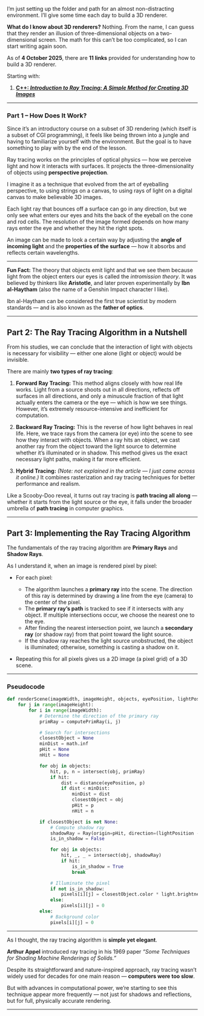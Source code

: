 
I’m just setting up the folder and path for an almost non-distracting environment. I’ll give some time each day to build a 3D renderer.

**What do I know about 3D renderers?**
Nothing. From the name, I can guess that they render an illusion of three-dimensional objects on a two-dimensional screen.
The math for this can’t be too complicated, so I can start writing again soon.

As of **4 October 2025**, there are **11 links** provided for understanding how to build a 3D renderer.

Starting with:

1. [**C++: *Introduction to Ray Tracing: A Simple Method for Creating 3D Images***](https://www.scratchapixel.com/lessons/3d-basic-rendering/introduction-to-ray-tracing/how-does-it-work)

---

### Part 1 – How Does It Work?

Since it’s an introductory course on a subset of 3D rendering (which itself is a subset of CGI programming), it feels like being thrown into a jungle and having to familiarize yourself with the environment.
But the goal is to have something to play with by the end of the lesson.

Ray tracing works on the principles of optical physics — how we perceive light and how it interacts with surfaces.
It projects the three-dimensionality of objects using **perspective projection**.

I imagine it as a technique that evolved from the art of eyeballing perspective, to using strings on a canvas, to using rays of light on a digital canvas to make believable 3D images.

Each light ray that bounces off a surface can go in any direction, but we only see what enters our eyes and hits the back of the eyeball on the cone and rod cells.
The resolution of the image formed depends on how many rays enter the eye and whether they hit the right spots.

An image can be made to look a certain way by adjusting the **angle of incoming light** and the **properties of the surface** — how it absorbs and reflects certain wavelengths.

---

**Fun Fact:**
The theory that objects emit light and that we see them because light from the object enters our eyes is called the *intromission theory*. It was believed by thinkers like **Aristotle**, and later proven experimentally by **Ibn al-Haytham** (also the name of a Genshin Impact character I like).

Ibn al-Haytham can be considered the first true scientist by modern standards — and is also known as the **father of optics**.

---

## Part 2: The Ray Tracing Algorithm in a Nutshell

From his studies, we can conclude that the interaction of light with objects is necessary for visibility — either one alone (light or object) would be invisible.

There are mainly **two types of ray tracing**:

1. **Forward Ray Tracing:**
   This method aligns closely with how real life works. Light from a source shoots out in all directions, reflects off surfaces in all directions, and only a minuscule fraction of that light actually enters the camera or the eye — which is how we see things.
   However, it’s extremely resource-intensive and inefficient for computation.

2. **Backward Ray Tracing:**
   This is the reverse of how light behaves in real life. Here, we trace rays from the camera (or eye) into the scene to see how they interact with objects. When a ray hits an object, we cast another ray from the object toward the light source to determine whether it’s illuminated or in shadow.
   This method gives us the exact necessary light paths, making it far more efficient.

3. **Hybrid Tracing:**
   *(Note: not explained in the article — I just came across it online.)*
   It combines rasterization and ray tracing techniques for better performance and realism.

Like a Scooby-Doo reveal, it turns out ray tracing is **path tracing all along** — whether it starts from the light source or the eye, it falls under the broader umbrella of **path tracing** in computer graphics.

---

## Part 3: Implementing the Ray Tracing Algorithm

The fundamentals of the ray tracing algorithm are **Primary Rays** and **Shadow Rays**.

As I understand it, when an image is rendered pixel by pixel:

* For each pixel:

  * The algorithm launches a **primary ray** into the scene.
    The direction of this ray is determined by drawing a line from the eye (camera) to the center of the pixel.
  * The **primary ray’s path** is tracked to see if it intersects with any object.
    If multiple intersections occur, we choose the nearest one to the eye.
  * After finding the nearest intersection point, we launch a **secondary ray** (or shadow ray) from that point toward the light source.
  * If the shadow ray reaches the light source unobstructed, the object is illuminated; otherwise, something is casting a shadow on it.
* Repeating this for all pixels gives us a 2D image (a pixel grid) of a 3D scene.

---

### Pseudocode

```python
def renderScene(imageWidth, imageHeight, objects, eyePosition, lightPosition, light, pixels):
    for j in range(imageHeight):
        for i in range(imageWidth):
            # Determine the direction of the primary ray
            primRay = computePrimRay(i, j)

            # Search for intersections
            closestObject = None
            minDist = math.inf
            pHit = None
            nHit = None

            for obj in objects:
                hit, p, n = intersect(obj, primRay)
                if hit:
                    dist = distance(eyePosition, p)
                    if dist < minDist:
                        minDist = dist
                        closestObject = obj
                        pHit = p
                        nHit = n

            if closestObject is not None:
                # Compute shadow ray
                shadowRay = Ray(origin=pHit, direction=(lightPosition - pHit))
                is_in_shadow = False

                for obj in objects:
                    hit, _, _ = intersect(obj, shadowRay)
                    if hit:
                        is_in_shadow = True
                        break

                # Illuminate the pixel
                if not is_in_shadow:
                    pixels[i][j] = closestObject.color * light.brightness
                else:
                    pixels[i][j] = 0
            else:
                # Background color
                pixels[i][j] = 0
```

---

As I thought, the ray tracing algorithm is **simple yet elegant**.

**Arthur Appel** introduced ray tracing in his 1969 paper *“Some Techniques for Shading Machine Renderings of Solids.”*

Despite its straightforward and nature-inspired approach, ray tracing wasn’t widely used for decades for one main reason — **computers were too slow**.

But with advances in computational power, we’re starting to see this technique appear more frequently — not just for shadows and reflections, but for full, physically accurate rendering.

---



